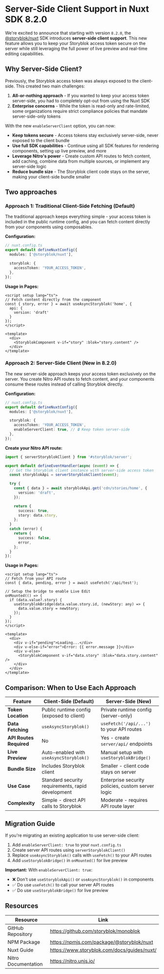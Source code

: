 # Server-Side Client Support in Nuxt SDK 8.2.0

We're excited to announce that starting with version `8.2.0`, the [@storyblok/nuxt](https://www.npmjs.com/package/@storyblok/nuxt) SDK introduces **server-side client support**. This new feature allows you to keep your Storyblok access token secure on the server while still leveraging the full power of live preview and real-time editing capabilities.

## Why Server-Side Client?

Previously, the Storyblok access token was always exposed to the client-side. This created two main challenges:

1. **All-or-nothing approach** - If you wanted to keep your access token server-side, you had to completely opt-out from using the Nuxt SDK
2. **Enterprise concerns** - While the token is read-only and rate-limited, some organizations require strict compliance policies that mandate server-side-only tokens

With the new `enableServerClient` option, you can now:

- **Keep tokens secure** - Access tokens stay exclusively server-side, never exposed to the client bundle
- **Use full SDK capabilities** - Continue using all SDK features for rendering components, setting up live preview, and more
- **Leverage Nitro's power** - Create custom API routes to fetch content, add caching, combine data from multiple sources, or implement any server-side logic
- **Reduce bundle size** - The Storyblok client code stays on the server, making your client-side bundle smaller

## Two approaches

### Approach 1: Traditional Client-Side Fetching (Default)

The traditional approach keeps everything simple - your access token is included in the public runtime config, and you can fetch content directly from your components using composables.

**Configuration:**

```typescript
// nuxt.config.ts
export default defineNuxtConfig({
  modules: ['@storyblok/nuxt'],

  storyblok: {
    accessToken: 'YOUR_ACCESS_TOKEN',
  },
});
```

**Usage in Pages:**

```vue
<script setup lang="ts">
// Fetch content directly from the component
const { story, error } = await useAsyncStoryblok('home', {
  api: {
    version: 'draft'
  }
});
</script>

<template>
  <div>
    <StoryblokComponent v-if="story" :blok="story.content" />
  </div>
</template>
```

### Approach 2: Server-Side Client (New in 8.2.0)

The new server-side approach keeps your access token exclusively on the server. You create Nitro API routes to fetch content, and your components consume these routes instead of calling Storyblok directly.

**Configuration:**

```typescript
// nuxt.config.ts
export default defineNuxtConfig({
  modules: ['@storyblok/nuxt'],

  storyblok: {
    accessToken: 'YOUR_ACCESS_TOKEN',
    enableServerClient: true, // 🔒 Keep token server-side
  },
});
```

**Create your Nitro API route:**

```ts
import { serverStoryblokClient } from '#storyblok/server';

export default defineEventHandler(async (event) => {
  // Get the Storyblok client instance with server-side access token
  const storyblokApi = serverStoryblokClient(event);

  try {
    const { data } = await storyblokApi.get('cdn/stories/home', {
      version: 'draft',
    });

    return {
      success: true,
      story: data.story,
    };
  }
  catch (error) {
    return {
      success: false,
      error,
    };
  }
});
```

**Usage in Pages:**

```vue
<script setup lang="ts">
// Fetch from your API route
const { data, pending, error } = await useFetch('/api/test');

// Setup the bridge to enable Live Edit
onMounted(() => {
  if (data.value?.story) {
    useStoryblokBridge(data.value.story.id, (newStory: any) => {
      data.value.story = newStory;
    });
  }
});
</script>

<template>
  <div>
    <div v-if="pending">Loading...</div>
    <div v-else-if="error">Error: {{ error.message }}</div>
    <div v-else>
      <StoryblokComponent v-if="data.story" :blok="data.story.content" />
    </div>
  </div>
</template>
```

## Comparison: When to Use Each Approach

| Feature | Client-Side (Default) | Server-Side (New) |
|---------|----------------------|-------------------|
| **Token Location** | Public runtime config (exposed to client) | Private runtime config (server-only) |
| **Data Fetching** | `useAsyncStoryblok()` | `useFetch('/api/...')` to your API routes |
| **API Routes Required** | No | Yes - create `server/api/` endpoints |
| **Live Preview** | Auto-enabled with `useAsyncStoryblok()` | Manual setup with `useStoryblokBridge()` |
| **Bundle Size** | Includes Storyblok client | Smaller - client code stays on server |
| **Use Case** | Standard security requirements, rapid development | Enterprise security policies, custom server logic |
| **Complexity** | Simple - direct API calls to Storyblok | Moderate - requires API route layer |

## Migration Guide

If you're migrating an existing application to use server-side client:

1. Add `enableServerClient: true` to your `nuxt.config.ts`
2. Create server API routes using `serverStoryblokClient()`
3. Replace `useAsyncStoryblok()` calls with `useFetch()` to your API routes
4. Add `useStoryblokBridge()` in `onMounted()` for live preview

**Important:** With `enableServerClient: true`:
- ❌ Don't use `useStoryblokApi()` or `useAsyncStoryblok()` in components
- ✅ Do use `useFetch()` to call your server API routes
- ✅ Do use `useStoryblokBridge()` for live preview

## Resources

| Resource | Link |
|----------|------|
| GitHub Repository | https://github.com/storyblok/monoblok |
| NPM Package | https://npmjs.com/package/@storyblok/nuxt |
| Nuxt Guide | https://www.storyblok.com/docs/guides/nuxt/ |
| Nitro Documentation | https://nitro.unjs.io/ |
